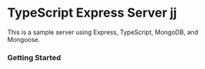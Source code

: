 # TypeScript Express Server jj  
This is a sample server using Express, TypeScript, MongoDB, and Mongoose.

### Getting Started


